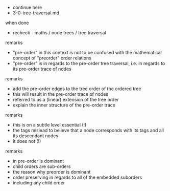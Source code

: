 
- continue here
- 3-0-tree-traversal.md

when done
- recheck - maths / node trees / tree traversal

remarks
- "pre-order" in this context is not to be confused with
  the mathematical concept of "preorder" order relations
- "pre-order" is in regards to the pre-order tree traversal,
  i.e. in regards to its pre-order trace of nodes

remarks
- add the pre-order edges to the tree order of the ordered tree
- this will result in the pre-order trace of nodes
- referred to as a (linear) extension of the tree order
- explain the inner structure of the pre-order trace

remarks
- this is on a subtle level essential (!)
- the tags mislead to believe that a node
  corresponds with its tags and all its
  descendant nodes
- it does not (!)

remarks
- in pre-order is dominant
- child orders are sub-orders
- the reason why preorder is dominant
- order preserving in regards to all
  of the embedded suborders
- including any child order
